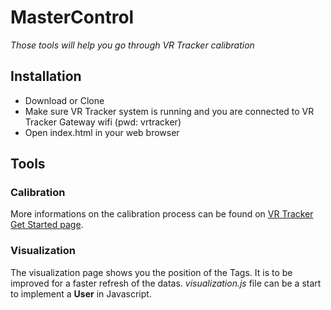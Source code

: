 # MasterControl

*Those tools will help you go through VR Tracker calibration*

## Installation
* Download or Clone
* Make sure VR Tracker system is running and you are connected to VR Tracker Gateway wifi (pwd: vrtracker)
* Open index.html in your web browser

## Tools
### Calibration
More informations on the calibration process can be found on [VR Tracker Get Started page](https://vrtracker.xyz/getstarted/).
### Visualization
The visualization page shows you the position of the Tags. It is to be improved for a faster refresh of the datas.
*visualization.js* file can be a start to implement a **User** in Javascript.

